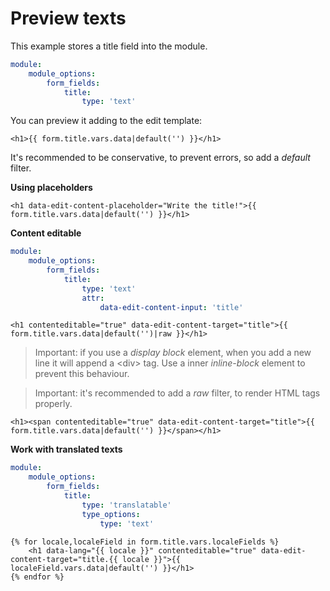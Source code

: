 # Preview texts

This example stores a title field into the module.

```yaml
module:
    module_options:
        form_fields:
            title:
                type: 'text'
```

You can preview it adding to the edit template:

```twig
<h1>{{ form.title.vars.data|default('') }}</h1>
```

It's recommended to be conservative, to prevent errors, so add a *default* filter.

**Using placeholders**

```twig
<h1 data-edit-content-placeholder="Write the title!">{{ form.title.vars.data|default('') }}</h1>
```

**Content editable**

```yaml
module:
    module_options:
        form_fields:
            title:
                type: 'text'
                attr:
                    data-edit-content-input: 'title'
```

```twig
<h1 contenteditable="true" data-edit-content-target="title">{{ form.title.vars.data|default('')|raw }}</h1>
```

> Important: if you use a *display block* element, when you add a new line it will append a &lt;div&gt; tag.
> Use a inner *inline-block* element to prevent this behaviour.  

> Important: it's recommended to add a *raw* filter, to render HTML tags properly.

```twig
<h1><span contenteditable="true" data-edit-content-target="title">{{ form.title.vars.data|default('') }}</span></h1>
```

**Work with translated texts**

```yaml
module:
    module_options:
        form_fields:
            title:
                type: 'translatable'
                type_options:
                    type: 'text'
```

```twig
{% for locale,localeField in form.title.vars.localeFields %}
    <h1 data-lang="{{ locale }}" contenteditable="true" data-edit-content-target="title.{{ locale }}">{{ localeField.vars.data|default('') }}</h1>
{% endfor %}
```
